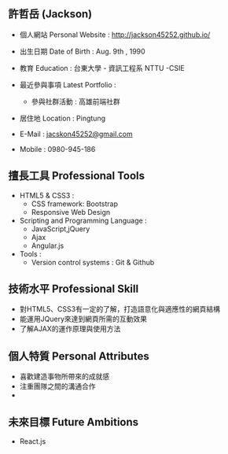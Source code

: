 ## 許哲岳 (Jackson)

* 個人網站 Personal Website : http://jackson45252.github.io/
* 出生日期 Date of Birth : Aug. 9th , 1990
* 教育 Education : 台東大學 - 資訊工程系 NTTU -CSIE
* 最近參與事項 Latest Portfolio :
	* 參與社群活動 : 高雄前端社群


* 居住地 Location : Pingtung
* E-Mail : jacskon45252@gmail.com
* Mobile : 0980-945-186

## 擅長工具 Professional Tools

* HTML5 & CSS3 :
	* CSS framework: Bootstrap
	* Responsive Web Design
* Scripting and Programming Language :
	* JavaScript,jQuery
	* Ajax
	* Angular.js
* Tools :
  	* Version control systems : Git & Github

## 技術水平 Professional Skill

* 對HTML5、CSS3有一定的了解，打造語意化與適應性的網頁結構
* 能運用JQuery來達到網頁所需的互動效果
* 了解AJAX的運作原理與使用方法


## 個人特質 Personal Attributes

* 喜歡建造事物所帶來的成就感
* 注重團隊之間的溝通合作
*


## 未來目標 Future Ambitions 

  * React.js

